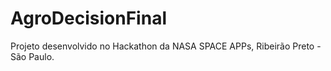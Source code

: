 # AgroDecisionFinal
Projeto desenvolvido no Hackathon da NASA SPACE APPs, Ribeirão Preto - São Paulo.

